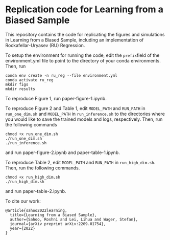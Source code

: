 # Replication code for Learning from a Biased Sample


This repository contains the code for replicating the figures and simulations in Learning from a Biased Sample, including an implementation of Rockafellar-Uryasev (RU) Regression.

To setup the environment for running the code, edit the ``prefix``field of the environment.yml file to point to the directory of your conda environments. Then, run
```
conda env create -n ru_reg --file environment.yml
conda activate ru_reg
mkdir figs
mkdir results
```

To reproduce Figure 1, run paper-figure-1.ipynb.

To reproduce Figure 2 and Table 1, edit `MODEL_PATH` and `RUN_PATH` in `run_one_dim.sh` and `MODEL_PATH` in `run_inference.sh` to the directories where you would like to save the trained models and logs, respectively. Then, run the following commands
```
chmod +x run_one_dim.sh
./run_one_dim.sh
./run_inference.sh
```

and run paper-figure-2.ipynb and paper-table-1.ipynb.

To reproduce Table 2, edit `MODEL_PATH` and `RUN_PATH` in `run_high_dim.sh`. Then, run the following commands.

```
chmod +x run_high_dim.sh
./run_high_dim.sh
```
and run paper-table-2.ipynb.

To cite our work:
```
@article{sahoo2022learning,
  title={Learning from a Biased Sample},
  author={Sahoo, Roshni and Lei, Lihua and Wager, Stefan},
  journal={arXiv preprint arXiv:2209.01754},
  year={2022}
}
```


